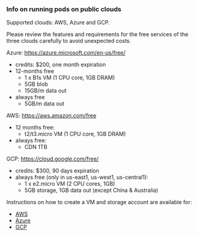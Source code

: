 ### Info on running pods on public clouds

Supported clouds: AWS, Azure and GCP.

Please review the features and requirements for the free services of the three clouds carefully to avoid unexpected costs.

Azure: https://azure.microsoft.com/en-us/free/
- credits: $200, one month expiration
- 12-months free
  - 1 x B1s VM (1 CPU core, 1GB DRAM)
  - 5GB blob
  - 15GB/m data out
- always free
  - 5GB/m data out


AWS: https://aws.amazon.com/free
- 12 months free:
  - t2/t3.micro VM (1 CPU core, 1GB DRAM)
- always free:
   - CDN 1TB

GCP: https://cloud.google.com/free/
- credits: $300, 90 days expiration
- always free (only in us-east1, us-west1, us-central1):
  - 1 x e2.micro VM (2 CPU cores, 1GB)
  - 5GB storage, 1GB data out (except China & Australia)

Instructions on how to create a VM and storage account are available for:
- [AWS](https://github.com/byoda/byoda-python/blob/master/docs/infrastructure/aws-vm-pod.md)
- [Azure](https://github.com/byoda/byoda-python/blob/master/docs/infrastructure/azure-vm-pod.md)
- [GCP](https://github.com/byoda/byoda-python/blob/master/docs/infrastructure/gcp-vm-pod.md)
